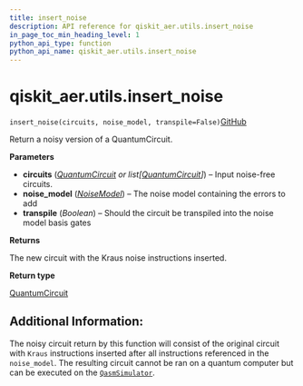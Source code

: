 ```yaml
---
title: insert_noise
description: API reference for qiskit_aer.utils.insert_noise
in_page_toc_min_heading_level: 1
python_api_type: function
python_api_name: qiskit_aer.utils.insert_noise
---
```


# qiskit\_aer.utils.insert\_noise

<span id="qiskit_aer.utils.insert_noise" />

`insert_noise(circuits, noise_model, transpile=False)`[GitHub](https://github.com/qiskit/qiskit/tree/stable/0.41/qiskit_aer/utils/noise_model_inserter.py "view source code")

Return a noisy version of a QuantumCircuit.

**Parameters**

*   **circuits** ([*QuantumCircuit*](qiskit.circuit.QuantumCircuit "qiskit.circuit.QuantumCircuit") *or list\[*[*QuantumCircuit*](qiskit.circuit.QuantumCircuit "qiskit.circuit.QuantumCircuit")*]*) – Input noise-free circuits.
*   **noise\_model** ([*NoiseModel*](qiskit_aer.noise.NoiseModel "qiskit_aer.noise.NoiseModel")) – The noise model containing the errors to add
*   **transpile** (*Boolean*) – Should the circuit be transpiled into the noise model basis gates

**Returns**

The new circuit with the Kraus noise instructions inserted.

**Return type**

[QuantumCircuit](qiskit.circuit.QuantumCircuit "qiskit.circuit.QuantumCircuit")

## Additional Information:

The noisy circuit return by this function will consist of the original circuit with `Kraus` instructions inserted after all instructions referenced in the `noise_model`. The resulting circuit cannot be ran on a quantum computer but can be executed on the [`QasmSimulator`](qiskit_aer.QasmSimulator "qiskit_aer.QasmSimulator").

